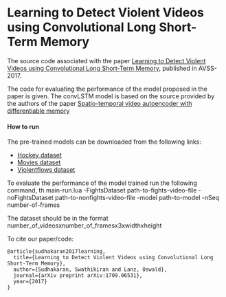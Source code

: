 # Learning to Detect Violent Videos using Convolutional Long Short-Term Memory

The source code associated with the paper [Learning to Detect Violent Videos using Convolutional Long Short-Term Memory](https://arxiv.org/abs/1709.06531), published in AVSS-2017. 

The code for evaluating the performance of the model proposed in the paper is given. The convLSTM model is based on the source provided by the authors of the paper [Spatio-temporal video autoencoder with differentiable memory](https://github.com/viorik/ConvLSTM)
 
#### How to run
The pre-trained models can be downloaded from the following links:
* [Hockey dataset](https://drive.google.com/open?id=0Bwd9CvJBXhj4aDVieGlUVzNaZnc)
* [Movies dataset](https://drive.google.com/open?id=0Bwd9CvJBXhj4SWNibHBUOGJHLW8)
* [Violentflows dataset](https://drive.google.com/open?id=0Bwd9CvJBXhj4NHhlQV9ZZVAxNlk)

To evaluate the performance of the model trained run the following command,
th main-run.lua -FightsDataset path-to-fights-video-file -noFightsDataset path-to-nonfights-video-file -model path-to-model -nSeq number-of-frames

The dataset should be in the format number_of_videosxnumber_of_framesx3xwidthxheight

To cite our paper/code:

```
@article{sudhakaran2017learning,
  title={Learning to Detect Violent Videos using Convolutional Long Short-Term Memory},
  author={Sudhakaran, Swathikiran and Lanz, Oswald},
  journal={arXiv preprint arXiv:1709.06531},
  year={2017}
}
```
 


